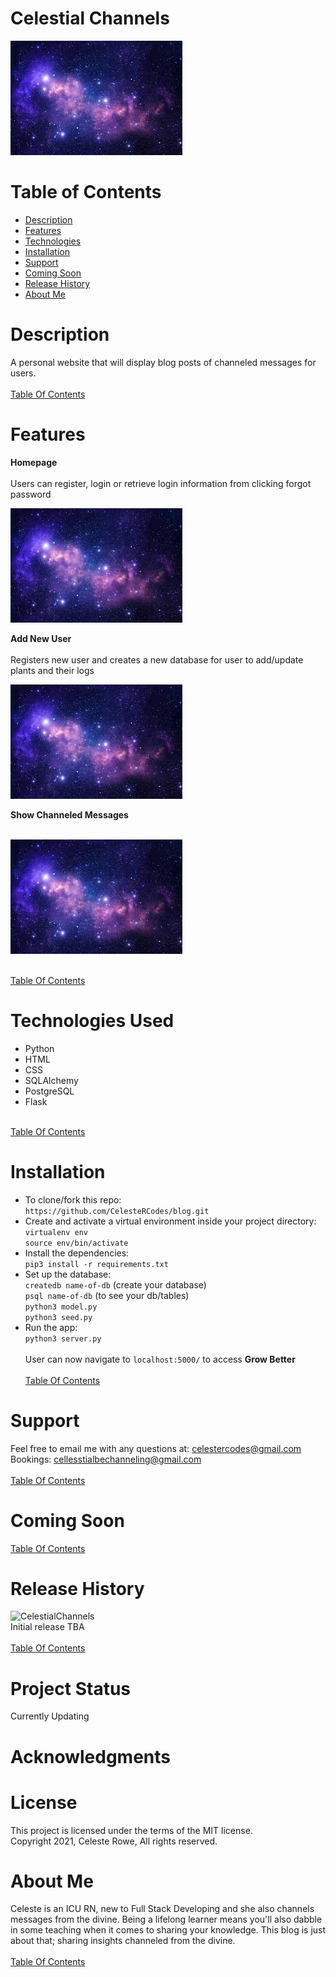 
# Celestial Channels

![Celestial Channels](https://github.com/CelesteRCodes/blog/blob/master/static/img/purplestars.jpg) 

# <a name="table-contents">
# Table of Contents
* [Description](#description)
* [Features](#features)
* [Technologies](#tech)
* [Installation](#install)
* [Support](#support)
* [Coming Soon](#comming-soon)
* [Release History](#release-history)
* [About Me](#about-me)


# <a name="description">
# Description
A personal website that will display blog posts of channeled messages for users. 
</a><br><br>
[Table Of Contents](#table-contents)

# <a name="feautures">
# Features

**Homepage** <br><br>
Users can register, login or retrieve login information from clicking forgot password

![Homepage](https://github.com/CelesteRCodes/blog/blob/master/static/img/purplestars.jpg)   

**Add New User** <br><br>
Registers new user and creates a new database for user to add/update plants and their logs 
 
![Add New User](https://github.com/CelesteRCodes/blog/blob/master/static/img/purplestars.jpg) 

**Show Channeled Messages** <br><br>

![Channeled Messages](https://github.com/CelesteRCodes/blog/blob/master/static/img/purplestars.jpg)
 
</a><br>
[Table Of Contents](#table-contents)


# <a name="tech">
# Technologies Used
* Python
* HTML
* CSS
* SQLAlchemy
* PostgreSQL
* Flask


</a><br>
[Table Of Contents](#table-contents)

# <a name="install">
# Installation
   * To clone/fork this repo: <br>
    `https://github.com/CelesteRCodes/blog.git`
* Create and activate a virtual environment inside your project directory: <br>
        `virtualenv env` <br>
        `source env/bin/activate`
* Install the dependencies: <br>
        `pip3 install -r requirements.txt`
* Set up the database: <br>
        `createdb name-of-db` (create your database)<br>
        `psql name-of-db` (to see your db/tables) <br>
        `python3 model.py` <br>
        `python3 seed.py`
* Run the app: <br>
        `python3 server.py`
        <br><br>
User can now navigate to `localhost:5000/` to access <strong>Grow Better</strong>
</a><br><br>
[Table Of Contents](#table-contents)


# <a name="support"> 
# Support
Feel free to email me with any questions at: celestercodes@gmail.com 
Bookings: cellesstialbechanneling@gmail.com
</a><br><br>
[Table Of Contents](#table-contents)

# <a name="coming-soon">
# Coming Soon

[Table Of Contents](#table-contents)

# <a name="release-history">
# Release History
![CelestialChannels](https://img.shields.io/badge/CelestialChannels-0.1.0-purple.svg) 
<br>
Initial release TBA
</a><br><br>
[Table Of Contents](#table-contents)


# Project Status
Currently Updating 

# Acknowledgments



# License
This project is licensed under the terms of the MIT license. <br>
Copyright 2021, Celeste Rowe, All rights reserved.


# <a name="about-me">
# About Me
Celeste is an ICU RN, new to Full Stack Developing and she also channels messages from the divine. Being a lifelong learner means you'll also dabble in some teaching when it comes to sharing your knowledge. This blog is just about that; sharing insights channeled from the divine. <br><br>
[Table Of Contents](#table-contents)
